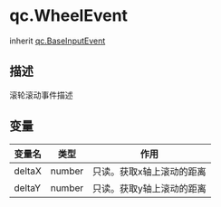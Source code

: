 # qc.WheelEvent
inherit [qc.BaseInputEvent](BaseInputEvent.md)

## 描述
滚轮滚动事件描述

## 变量
| 变量名    | 类型    | 作用           |
| ------------- |-------------|-------------|
| deltaX | number | 只读。获取x轴上滚动的距离 |
| deltaY | number | 只读。获取y轴上滚动的距离 |
